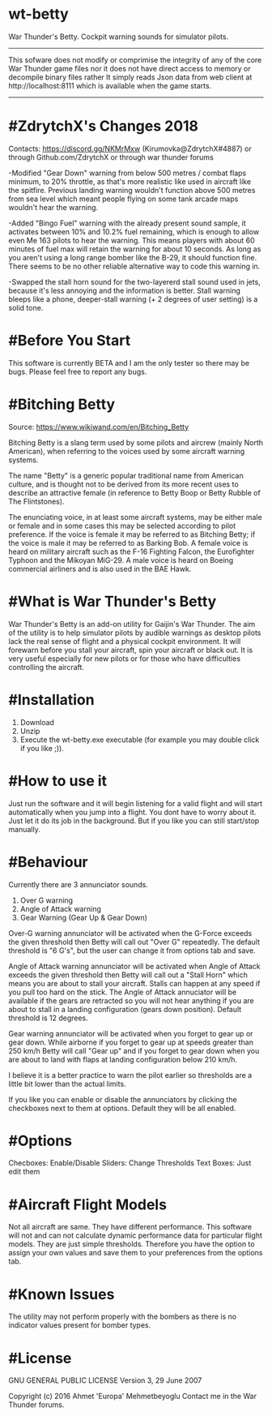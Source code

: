 # wt-betty
War Thunder's Betty. Cockpit warning sounds for simulator pilots.

************************************************************************************
This sofware does not modify or comprimise the integrity of any of
the core War Thunder game files nor it does not have direct access to
memory or decompile binary files rather It simply reads Json data from
web client  at http://localhost:8111  which is available when the
game starts.
************************************************************************************

#ZdrytchX's Changes 2018
========================

Contacts: https://discord.gg/NKMrMxw (Kirumovka@ZdrytchX#4887) or through Github.com/ZdrytchX or through war thunder forums

-Modified "Gear Down" warning from below 500 metres / combat flaps minimum, to 20% throttle, as that's more realistic like used in aircraft like the spitfire. Previous landing warning wouldn't function above 500 metres from sea level which meant people flying on some tank arcade maps wouldn't hear the warning.

-Added "Bingo Fuel" warning with the already present sound sample, it activates between 10% and 10.2% fuel remaining, which is enough to allow even Me 163 pilots to hear the warning. This means players with about 60 minutes of fuel max will retain the warning for about 10 seconds. As long as you aren't using a long range bomber like the B-29, it should function fine. There seems to be no other reliable alternative way to code this warning in.

-Swapped the stall horn sound for the two-layererd stall sound used in jets, because it's less annoying and the information is better. Stall warning bleeps like a phone, deeper-stall warning (+ 2 degrees of user setting) is a solid tone.

#Before You Start
========================
This software is currently BETA and I am the only tester so there may be bugs. Please feel free to report any bugs.

#Bitching Betty
========================
Source: https://www.wikiwand.com/en/Bitching_Betty

Bitching Betty is a slang term used by some pilots and aircrew (mainly North American), when referring to the voices used by some aircraft warning systems.

The name "Betty" is a generic popular traditional name from American culture, and is thought not to be derived from its more recent uses to describe an attractive female (in reference to Betty Boop or Betty Rubble of The Flintstones).

The enunciating voice, in at least some aircraft systems, may be either male or female and in some cases this may be selected according to pilot preference. If the voice is female it may be referred to as Bitching Betty; if the voice is male it may be referred to as Barking Bob. A female voice is heard on military aircraft such as the F-16 Fighting Falcon, the Eurofighter Typhoon and the Mikoyan MiG-29. A male voice is heard on Boeing commercial airliners and is also used in the BAE Hawk.

#What is War Thunder's Betty
===========================
War Thunder's Betty is an add-on utility for Gaijin's War Thunder. The aim of the utility is to help simulator pilots by audible warnings as desktop pilots lack the real sense of flight and a physical cockpit environment. It will forewarn before you stall your aircraft, spin your aircraft or black out. It is very useful especially for new pilots or for those who have difficulties controlling the aircraft.

#Installation
===========================
1. Download
2. Unzip
3. Execute the wt-betty.exe executable (for example you may double click if you like ;)).

#How to use it
===========================
Just run the software and it will begin listening for a valid flight and will start automatically when you jump into a flight. You dont have to worry about it. Just let it do its job in the background. But if you like you can still start/stop manually.

#Behaviour
===========================
Currently there are 3 annunciator sounds.

1. Over G warning
2. Angle of Attack warning
3. Gear Warning (Gear Up & Gear Down)

Over-G warning annunciator will be activated when the G-Force exceeds the given threshold then Betty will call out "Over G" repeatedly. The default threshold is "6 G's", but the user can change it from options tab and save. 

Angle of Attack warning annunciator will be activated when Angle of Attack exceeds the given threshold then Betty will call out a "Stall Horn" which means you are about to stall your aircraft. Stalls can happen at any speed if you pull too hard on the stick. The Angle of Attack annuciator will be available if the gears are retracted so you will not hear anything if you are about to stall in a landing configuration (gears down position). Default threshold is 12 degrees.

Gear warning annunciator will be activated when you forget to gear up or gear down. While airborne if you forget to gear up at speeds greater than 250 km/h Betty will call "Gear up" and if you forget to gear down when you are about to land with flaps at landing configuration below 210 km/h.

I believe it is a better practice to warn the pilot earlier so thresholds are a little bit lower than the actual limits.

If you like you can enable or disable the annunciators by clicking the checkboxes next to them at options. Default they will be all enabled.

#Options
===========================
Checboxes: Enable/Disable
Sliders: Change Thresholds
Text Boxes: Just edit them

#Aircraft Flight Models
===========================
Not all aircraft are same. They have different performance. This software will not and can not calculate dynamic performance data for particular flight models. They are just simple thresholds. Therefore you have the option to assign your own values and save them to your preferences from the options tab.

#Known Issues
===========================
The utility may not perform properly with the bombers as there is no indicator values present for bomber types.

#License
===========================
GNU GENERAL PUBLIC LICENSE
Version 3, 29 June 2007

Copyright (c) 2016 Ahmet 'Europa' Mehmetbeyoglu
Contact me in the War Thunder forums. 